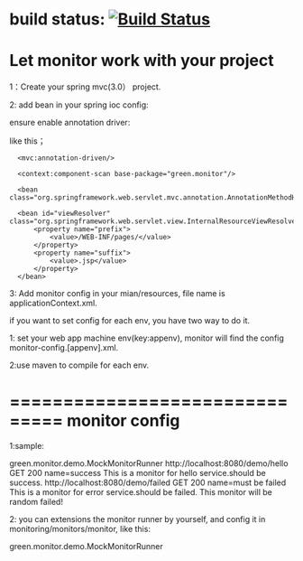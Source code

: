 build status: [![Build Status](https://travis-ci.org/greengerong/green-monitor.png)](https://travis-ci.org/greengerong/green-monitor)
===============================
Let monitor work with your project
===============================

1：Create your spring mvc(3.0） project.

2: add bean in your spring ioc config:

  ensure enable annotation driver:
  
  like this；
  
  <?xml version="1.0" encoding="UTF-8"?>
  <beans xmlns="http://www.springframework.org/schema/beans"
         xmlns:xsi="http://www.w3.org/2001/XMLSchema-instance"
         xmlns:p="http://www.springframework.org/schema/p"
         xmlns:mvc="http://www.springframework.org/schema/mvc"
         xmlns:context="http://www.springframework.org/schema/context"
         xmlns:util="http://www.springframework.org/schema/util"
         xsi:schemaLocation="http://www.springframework.org/schema/beans
               http://www.springframework.org/schema/beans/spring-beans-3.0.xsd
               http://www.springframework.org/schema/context http://www.springframework.org/schema/context/spring-context-3.0.xsd
               http://www.springframework.org/schema/mvc http://www.springframework.org/schema/mvc/spring-mvc-3.0.xsd
               http://www.springframework.org/schema/util http://www.springframework.org/schema/util/spring-util-3.0.xsd">

      <mvc:annotation-driven/>

      <context:component-scan base-package="green.monitor"/>

      <bean class="org.springframework.web.servlet.mvc.annotation.AnnotationMethodHandlerAdapter"/>

      <bean id="viewResolver" class="org.springframework.web.servlet.view.InternalResourceViewResolver">
          <property name="prefix">
              <value>/WEB-INF/pages/</value>
          </property>
          <property name="suffix">
              <value>.jsp</value>
          </property>
      </bean>
  </beans>

 3: Add monitor config in your mian/resources, file name is applicationContext.xml.
 
   if you want to set config for each env, you have two way to do it.
   
   1: set your web app machine env(key:appenv), monitor will find the config monitor-config.[appenv].xml.
   
   2:use maven to compile for each env.

  ===============================
  monitor config
  ===============================
  
  1:sample:


  <?xml version="1.0" encoding="UTF-8"?>
  <monitoring version="1.0" name="monitor-sample">
      <monitors>
          <monitor name="mock-monitor">green.monitor.demo.MockMonitorRunner</monitor>
      </monitors>
      <items>
          <item monitor="http-connection" name="hello service">
              <params>
                  <param name="url">http://localhost:8080/demo/hello</param>
                  <param name="method">GET</param>
                  <param name="response-code">200</param>
                  <param name="param">name=success</param>
              </params>
              <description>This is a monitor for hello service.should be success.</description>
          </item>
          <item monitor="http-connection" name="error service 2">
              <params>
                  <param name="url">http://localhost:8080/demo/failed</param>
                  <param name="method">GET</param>
                  <param name="response-code">200</param>
                  <param name="param">name=must be failed</param>
              </params>
              <description>This is a monitor for error service.should be failed.</description>
          </item>
          <item monitor="mock-monitor" name="Random failed Service">
              <description>This monitor will be random failed!</description>
          </item>
      </items>
  </monitoring>

2: you can extensions the monitor runner by yourself, and config it in  monitoring/monitors/monitor,
  like this:
  
   <monitors>
      <monitor name="mock-monitor">green.monitor.demo.MockMonitorRunner</monitor>
   </monitors>
   
